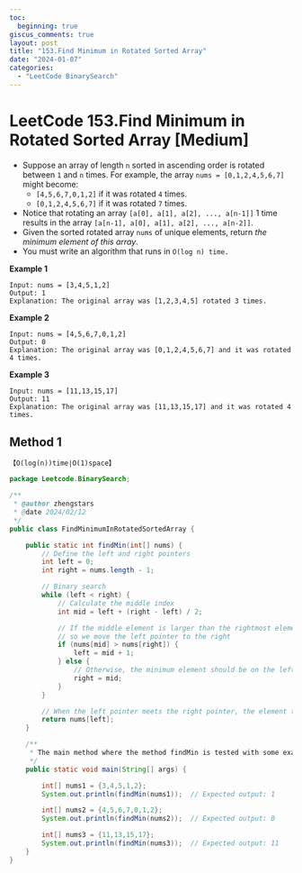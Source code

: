```yaml
---
toc:
  beginning: true
giscus_comments: true
layout: post
title: "153.Find Minimum in Rotated Sorted Array"
date: "2024-01-07"
categories:
  - "LeetCode BinarySearch"
---
```


# LeetCode 153.Find Minimum in Rotated Sorted Array [Medium]

- Suppose an array of length `n` sorted in ascending order is rotated between `1` and `n` times. For example, the array `nums = [0,1,2,4,5,6,7]` might become:
  - `[4,5,6,7,0,1,2]` if it was rotated `4` times.
  - `[0,1,2,4,5,6,7]` if it was rotated `7` times.
- Notice that rotating an array `[a[0], a[1], a[2], ..., a[n-1]]` 1 time results in the array `[a[n-1], a[0], a[1], a[2], ..., a[n-2]]`.
- Given the sorted rotated array `nums` of unique elements, return *the minimum element of this array*.
- You must write an algorithm that runs in `O(log n) time.`

**Example 1**

```
Input: nums = [3,4,5,1,2]
Output: 1
Explanation: The original array was [1,2,3,4,5] rotated 3 times.
```

**Example 2**

```
Input: nums = [4,5,6,7,0,1,2]
Output: 0
Explanation: The original array was [0,1,2,4,5,6,7] and it was rotated 4 times.
```

**Example 3**

```
Input: nums = [11,13,15,17]
Output: 11
Explanation: The original array was [11,13,15,17] and it was rotated 4 times. 
```



## Method 1

```tex
【O(log(n))time∣O(1)space】
```

```java
package Leetcode.BinarySearch;

/**
 * @author zhengstars
 * @date 2024/02/12
 */
public class FindMinimumInRotatedSortedArray {

    public static int findMin(int[] nums) {
        // Define the left and right pointers
        int left = 0;
        int right = nums.length - 1;

        // Binary search
        while (left < right) {
            // Calculate the middle index
            int mid = left + (right - left) / 2;

            // If the middle element is larger than the rightmost element, the minimum element should be on the right half of the array,
            // so we move the left pointer to the right
            if (nums[mid] > nums[right]) {
                left = mid + 1;
            } else {
                // Otherwise, the minimum element should be on the left half of the array, so we move the right pointer to the left
                right = mid;
            }
        }

        // When the left pointer meets the right pointer, the element they are pointing to is the minimum element
        return nums[left];
    }

    /**
     * The main method where the method findMin is tested with some examples
     */
    public static void main(String[] args) {

        int[] nums1 = {3,4,5,1,2};
        System.out.println(findMin(nums1));  // Expected output: 1

        int[] nums2 = {4,5,6,7,0,1,2};
        System.out.println(findMin(nums2));  // Expected output: 0

        int[] nums3 = {11,13,15,17};
        System.out.println(findMin(nums3));  // Expected output: 11
    }
}

```

